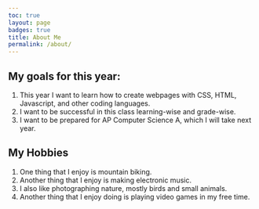 ```yaml
---
toc: true
layout: page
badges: true
title: About Me
permalink: /about/
---
```



## My goals for this year:

1. This year I want to learn how to create webpages with CSS, HTML, Javascript, and other coding languages.
2. I want to be successful in this class learning-wise and grade-wise.
3. I want to be prepared for AP Computer Science A, which I will take next year.

## My Hobbies

1. One thing that I enjoy is mountain biking.
2. Another thing that I enjoy is making electronic music.
3. I also like photographing nature, mostly birds and small animals.
4. Another thing that I enjoy doing is playing video games in my free time.